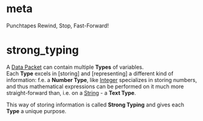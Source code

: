 # meta
Punchtapes
Rewind, Stop, Fast-Forward!

# strong_typing
A [Data Packet](data_main.md) can contain multiple **Types** of variables.  
Each **Type** excels in [storing] and [representing] a different kind of information: f.e. a **Number Type**, like [Integer](#integer) specializes in storing numbers, and thus mathematical expressions can be performed on it much more straight-forward than, i.e. on a [String](#string) - a **Text Type**.  

This way of storing information is called **Strong Typing** and gives each **Type** a unique purpose.